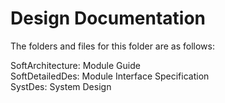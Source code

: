 # Design Documentation

The folders and files for this folder are as follows:

SoftArchitecture: Module Guide \
SoftDetailedDes: Module Interface Specification \
SystDes: System Design 
